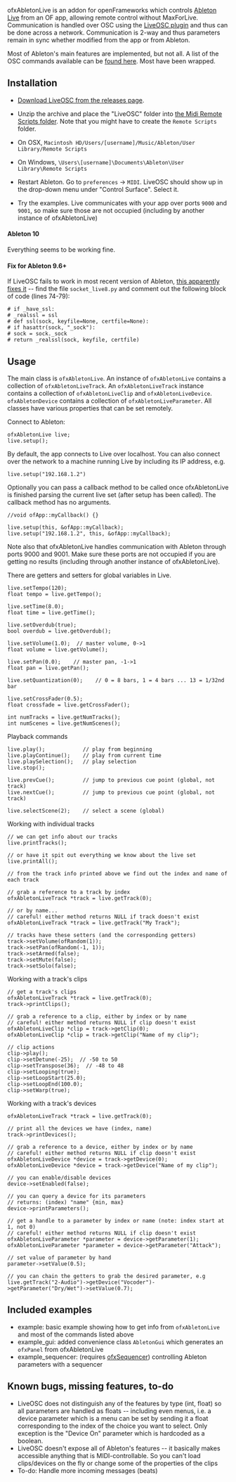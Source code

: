 ofxAbletonLive is an addon for openFrameworks which controls [Ableton Live](https://www.ableton.com) from an OF app, allowing remote control without MaxForLive. Communication is handled over OSC using the [LiveOSC plugin](https://livecontrol.q3f.org/ableton-liveapi/liveosc/) and thus can be done across a network. Communication is 2-way and thus parameters remain in sync whether modified from the app or from Ableton.

Most of Ableton's main features are implemented, but not all. A list of the OSC commands available can be [found here](https://github.com/hanshuebner/LiveOSC/blob/master/OSCAPI.txt). Most have been wrapped.

## Installation

* [Download LiveOSC from the releases page](https://github.com/genekogan/ofxAbletonLive/releases/download/v1.0/LiveOSC.zip).

* Unzip the archive and place the "LiveOSC" folder into [the Midi Remote Scripts folder](https://help.ableton.com/hc/en-us/articles/209072009-Installing-third-party-remote-scripts). Note that you might have to create the `Remote Scripts` folder.
 * On OSX, `Macintosh HD/Users/[username]/Music/Ableton/User Library/Remote Scripts`
 * On Windows, `\Users\[username]\Documents\Ableton\User Library\Remote Scripts`


* Restart Ableton. Go to `preferences` -> `MIDI`. LiveOSC should show up in the drop-down menu under "Control Surface". Select it.

* Try the examples. Live communicates with your app over ports `9000` and `9001`, so make sure those are not occupied (including by another instance of ofxAbletonLive)

#### Ableton 10

Everything seems to be working fine.

#### Fix for Ableton 9.6+

If LiveOSC fails to work in most recent version of Ableton, [this apparently fixes it](http://disq.us/p/15j82c7) -- find the file `socket_live8.py` and comment out the following block of code (lines 74-79):

    # if _have_ssl:
    # _realssl = ssl
    # def ssl(sock, keyfile=None, certfile=None):
    # if hasattr(sock, "_sock"):
    # sock = sock._sock
    # return _realssl(sock, keyfile, certfile)


## Usage

The main class is `ofxAbletonLive`. An instance of `ofxAbletonLive` contains a collection of `ofxAbletonLiveTrack`. An `ofxAbletonLiveTrack` instance contains a collection of `ofxAbletonLiveClip` and `ofxAbletonLiveDevice`. `ofxAbletonDevice` contains a collection of `ofxAbletonLiveParameter`. All classes have various properties that can be set remotely.

Connect to Ableton:

    ofxAbletonLive live;
    live.setup();

By default, the app connects to Live over localhost. You can also connect over the network to a machine running Live by including its IP address, e.g.

    live.setup("192.168.1.2")

Optionally you can pass a callback method to be called once ofxAbletonLive is finished parsing the current live set (after setup has been called). The callback method has no arguments.

    //void ofApp::myCallback() {}

    live.setup(this, &ofApp::myCallback);
    live.setup("192.168.1.2", this, &ofApp::myCallback);

Note also that ofxAbletonLive handles communication with Ableton through ports 9000 and 9001. Make sure these ports are not occupied if you are getting no results (including through another instance of ofxAbletonLive).

There are getters and setters for global variables in Live.

    live.setTempo(120);
	float tempo = live.getTempo();
	
	live.setTime(8.0);
    float time = live.getTime();
	
    live.setOverdub(true);
    bool overdub = live.getOverdub();
	
    live.setVolume(1.0);  // master volume, 0->1
    float volume = live.getVolume();
	
    live.setPan(0.0);	 // master pan, -1->1
    float pan = live.getPan();
	
	live.setQuantization(0);	// 0 = 8 bars, 1 = 4 bars ... 13 = 1/32nd bar
	
	live.setCrossFader(0.5);
	float crossfade = live.getCrossFader();
	
	int numTracks = live.getNumTracks();
	int numScenes = live.getNumScenes();

Playback commands	

	live.play();			// play from beginning
	live.playContinue();	// play from current time
	live.playSelection();	// play selection
	live.stop();
	
	live.prevCue();			// jump to previous cue point (global, not track)
	live.nextCue();			// jump to previous cue point (global, not track)
	
	live.selectScene(2);	// select a scene (global)
	
Working with individual tracks

	// we can get info about our tracks
	live.printTracks();
	
	// or have it spit out everything we know about the live set
	live.printAll();

	// from the track info printed above we find out the index and name of each track
	
	// grab a reference to a track by index
    ofxAbletonLiveTrack *track = live.getTrack(0);

	// or by name...
	// careful! either method returns NULL if track doesn't exist
    ofxAbletonLiveTrack *track = live.getTrack("My Track");
    
    // tracks have these setters (and the corresponding getters)
    track->setVolume(ofRandom(1));
    track->setPan(ofRandom(-1, 1));
    track->setArmed(false);
    track->setMute(false);
    track->setSolo(false);

Working with a track's clips

	// get a track's clips
	ofxAbletonLiveTrack *track = live.getTrack(0);
	track->printClips();

	// grab a reference to a clip, either by index or by name
	// careful! either method returns NULL if clip doesn't exist
	ofxAbletonLiveClip *clip = track->getClip(0);
	ofxAbletonLiveClip *clip = track->getClip("Name of my clip");

	// clip actions
	clip->play();
	clip->setDetune(-25);  // -50 to 50
	clip->setTranspose(36);  // -48 to 48
	clip->setLooping(true);
	clip->setLoopStart(25.0);
	clip->setLoopEnd(100.0);
	clip->setWarp(true);

Working with a track's devices

	ofxAbletonLiveTrack *track = live.getTrack(0);

	// print all the devices we have (index, name)
	track->printDevices();

	// grab a reference to a device, either by index or by name
	// careful! either method returns NULL if clip doesn't exist
	ofxAbletonLiveDevice *device = track->getDevice(0);
	ofxAbletonLiveDevice *device = track->getDevice("Name of my clip");

	// you can enable/disable devices
	device->setEnabled(false);
	
	// you can query a device for its parameters
	// returns: (index) "name" {min, max}
	device->printParameters();
    
    // get a handle to a parameter by index or name (note: index start at 1, not 0)
	// careful! either method returns NULL if clip doesn't exist
    ofxAbletonLiveParameter *parameter = device->getParameter(1);
    ofxAbletonLiveParameter *parameter = device->getParameter("Attack");
    
    // set value of parameter by hand
    parameter->setValue(0.5);

    // you can chain the getters to grab the desired parameter, e.g
	live.getTrack("2-Audio")->getDevice("Vocoder")->getParameter("Dry/Wet")->setValue(0.7);
	
## Included examples

 - example: basic example showing how to get info from `ofxAbletonLive` and most of the commands listed above
 - example_gui: added convenience class `AbletonGui` which generates an `ofxPanel` from ofxAbletonLive
 - example_sequencer: (requires [ofxSequencer](https://www.github.com/genekogan/ofxSequencer)) controlling Ableton parameters with a sequencer

## Known bugs, missing features, to-do

 - LiveOSC does not distinguish any of the features by type (int, float) so all parameters are handled as floats -- including even menus, i.e. a device parameter which is a menu can be set by sending it a float corresponding to the index of the choice you want to select. Only exception is the "Device On" parameter which is hardcoded as a boolean.
 - LiveOSC doesn't expose all of Ableton's features -- it basically makes accessible anything that is MIDI-controllable. So you can't load clips/devices on the fly or change some of the properties of the clips
 - To-do: Handle more incoming messages (beats)


